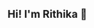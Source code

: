 ## Hi! I'm Rithika 👋

<!--
**rashok1/rashok1** is a ✨ _special_ ✨ repository because its `README.md` (this file) appears on your GitHub profile.

Welcome to my little corner of the internet — where curiosity meets code 🌱

### 🚀 Currently Exploring
- 🤖 **AI/ML** as a Break Through Tech Fellow with Cornell University.
- 🔍 Curious explorations in **Computer Vision**, **Data Science**, and **Creative Coding**
- ✨ Building beginner-friendly tools & projects that make tech feel less scary and more fun

 ### 🧰 Tech Stack in My Backpack:
- Languages: Python, JavaScript, SQL, HTML/CSS  
- Frameworks: Flask, React, Next.js  
- Databases: Supabase, Firebase, MySQL  
- Tools: Git/GitHub, Figma, Firebase Auth, REST APIs

### 🗣️ Let's Talk About:
- Breaking into tech as an international student 🌍  
- Building inclusive communities for student developers 👩‍💻🧑‍💻  
- Coding education platforms for absolute beginners 🚀  

### 👀 Looking For:
- Collabs on beginner-friendly AI/ML projects 🧠  
- Opportunities to grow as a **developer + creative**  
- People who are as passionate about tech as they are about storytelling 🎨📊

### 📫 Reach Me:
- 📨 Email: rithika.ashok00@gmail.com  
- 💼 [LinkedIn](www.linkedin.com/in/rithikaashok)  

[![Rithika's GitHub stats](https://github-readme-stats.vercel.app/api?username=rashok1)](https://github.com/rashok1/github-readme-stats)
